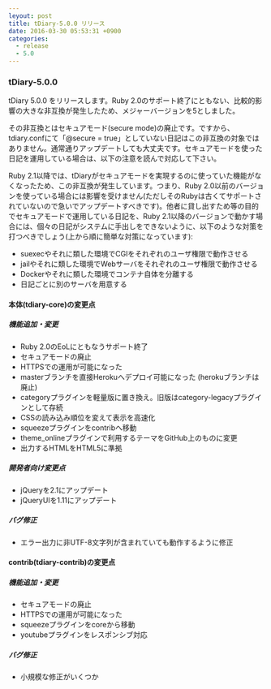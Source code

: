 ```yaml
---
leyout: post
title: tDiary-5.0.0 リリース
date: 2016-03-30 05:53:31 +0900
categories:
  - release
  - 5.0
---
```

### tDiary-5.0.0

tDiary 5.0.0 をリリースします。Ruby 2.0のサポート終了にともない、比較的影響の大きな非互換が発生したため、メジャーバージョンを5としました。

その非互換とはセキュアモード(secure mode)の廃止です。ですから、tdiary.confにて「@secure = true」としていない日記はこの非互換の対象ではありません。通常通りアップデートしても大丈夫です。セキュアモードを使った日記を運用している場合は、以下の注意を読んで対応して下さい。

Ruby 2.1以降では、tDiaryがセキュアモードを実現するのに使っていた機能がなくなったため、この非互換が発生しています。つまり、Ruby 2.0以前のバージョンを使っている場合には影響を受けません(ただしそのRubyは古くてサポートされていないので急いでアップデートすべきです)。他者に貸し出すため等の目的でセキュアモードで運用している日記を、Ruby 2.1以降のバージョンで動かす場合には、個々の日記がシステムに手出しをできないように、以下のような対策を打つべきでしょう(上から順に簡単な対策になっています):

* suexecやそれに類した環境でCGIをそれぞれのユーザ権限で動作させる
* jailやそれに類した環境でWebサーバをそれぞれのユーザ権限で動作させる
* Dockerやそれに類した環境でコンテナ自体を分離する
* 日記ごとに別のサーバを用意する

#### 本体(tdiary-core)の変更点

##### 機能追加・変更
* Ruby 2.0のEoLにともなうサポート終了
* セキュアモードの廃止
* HTTPSでの運用が可能になった
* masterブランチを直接Herokuへデプロイ可能になった (herokuブランチは廃止)
* categoryプラグインを軽量版に置き換え。旧版はcategory-legacyプラグインとして存続
* CSSの読み込み順位を変えて表示を高速化
* squeezeプラグインをcontribへ移動
* theme_onlineプラグインで利用するテーマをGitHub上のものに変更
* 出力するHTMLをHTML5に準拠

##### 開発者向け変更点
* jQueryを2.1にアップデート
* jQueryUIを1.11にアップデート

##### バグ修正
* エラー出力に非UTF-8文字列が含まれていても動作するように修正

#### contrib(tdiary-contrib)の変更点

##### 機能追加・変更
* セキュアモードの廃止
* HTTPSでの運用が可能になった
* squeezeプラグインをcoreから移動
* youtubeプラグインをレスポンシブ対応

##### バグ修正
* 小規模な修正がいくつか

